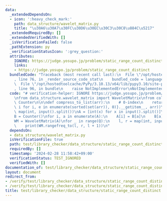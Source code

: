 ```yaml
---
data:
  _extendedDependsOn:
  - icon: ':heavy_check_mark:'
    path: data_structure/wavelet_matrix.py
    title: "\u30A6\u30A7\u30FC\u30D6\u30EC\u30C3\u30C8\u884C\u5217"
  _extendedRequiredBy: []
  _extendedVerifiedWith: []
  _isVerificationFailed: false
  _pathExtension: py
  _verificationStatusIcon: ':grey_question:'
  attributes:
    IGNORE: https://judge.yosupo.jp/problem/static_range_count_distinct
    links:
    - https://judge.yosupo.jp/problem/static_range_count_distinct
  bundledCode: "Traceback (most recent call last):\n  File \"/opt/hostedtoolcache/PyPy/3.10.13/x64/lib/pypy3.10/site-packages/onlinejudge_verify/documentation/build.py\"\
    , line 76, in _render_source_code_stat\n    bundled_code = language.bundle(\n\
    \  File \"/opt/hostedtoolcache/PyPy/3.10.13/x64/lib/pypy3.10/site-packages/onlinejudge_verify/languages/python.py\"\
    , line 96, in bundle\n    raise NotImplementedError\nNotImplementedError\n"
  code: "# verification-helper: IGNORE https://judge.yosupo.jp/problem/static_range_count_distinct\n\
    \nfrom data_structure.wavelet_matrix import WaveletMatrix\nfrom collections import\
    \ Counter\n\n\ndef compress_to_list(arr):\n    # 0-index\n    return list(map({e:\
    \ i for i, e in enumerate(sorted(set(arr)), 0)}.__getitem__, arr))\n\n\nN, Q =\
    \ map(int, input().split())\nA = [int(x) for x in input().split()]\nA = compress_to_list(A)\n\
    B = Counter()\nfor i, a in enumerate(A):\n    A[i] = B[a]\n    B[a] = i + 1\n\n\
    WM = WaveletMatrix(A)\nfor _ in range(Q):\n    l, r = map(int, input().split())\n\
    \    print(WM.rangefreq_to(l, r, l + 1))\n"
  dependsOn:
  - data_structure/wavelet_matrix.py
  isVerificationFile: true
  path: test/library_checker/data_structure/static_range_count_distinct.test.py
  requiredBy: []
  timestamp: '2024-02-28 11:58:42+09:00'
  verificationStatus: TEST_IGNORED
  verifiedWith: []
documentation_of: test/library_checker/data_structure/static_range_count_distinct.test.py
layout: document
redirect_from:
- /verify/test/library_checker/data_structure/static_range_count_distinct.test.py
- /verify/test/library_checker/data_structure/static_range_count_distinct.test.py.html
title: test/library_checker/data_structure/static_range_count_distinct.test.py
---
```

